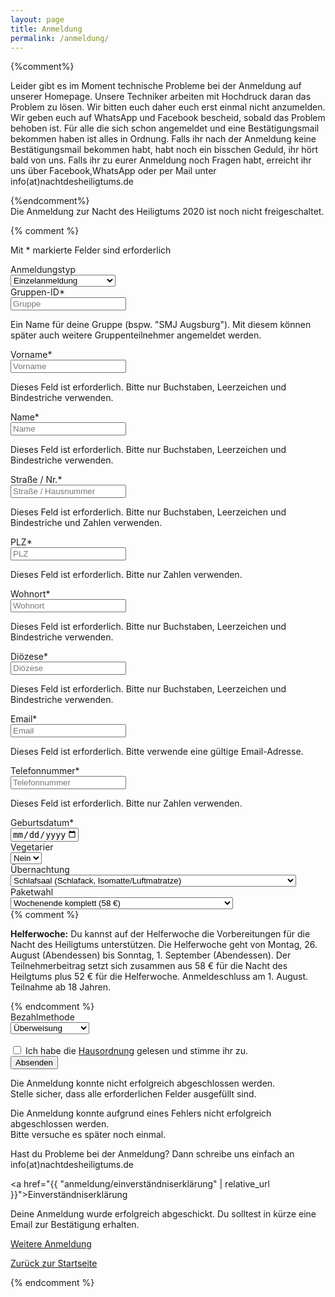 ```yaml
---
layout: page
title: Anmeldung
permalink: /anmeldung/
---
```


{%comment%}
<section class="section">
  <div class="container">
    <p>
      Leider gibt es im Moment technische Probleme bei der Anmeldung auf unserer Homepage. Unsere Techniker arbeiten mit Hochdruck daran das Problem zu lösen. Wir bitten euch daher euch erst einmal nicht anzumelden. Wir geben euch auf WhatsApp und Facebook bescheid, sobald das Problem behoben ist.
      Für alle die sich schon angemeldet und eine Bestätigungsmail bekommen haben ist alles in Ordnung. Falls ihr nach der Anmeldung keine Bestätigungsmail bekommen habt, habt noch ein bisschen Geduld, ihr hört bald von uns.
      Falls ihr zu eurer Anmeldung noch Fragen habt, erreicht ihr uns über Facebook,WhatsApp oder per Mail unter info(at)nachtdesheiligtums.de
    </p>
  </div>
</section>
{%endcomment%}

<section class="section">
  <div class="container">
    Die Anmeldung zur Nacht des Heiligtums 2020 ist noch nicht freigeschaltet.
  </div>
</section>

{% comment %}
<form id="registration-form" class="container registration-form" method="post" action="https://registrierung.nachtdesheiligtums.de/registration.php" onsubmit="return onRegistrationSubmit(this)">
  <div class="box">
    <p class="help">Mit * markierte Felder sind erforderlich</p>
    <div class="field is-horizontal">
      <div class="field-label is-normal"><label class="label">Anmeldungstyp</label></div>
      <div class="field-body">
        <div class="select is-fullwidth">
            <select name="registration-type" id="registration-type-field" onchange="onRegistrationTypeChange()">
              <option value="single">Einzelanmeldung</option>
              <option value="group-leader">Gruppenverantwortlicher</option>
              <option value="group-participant">Gruppenteilnehmer</option>
            </select>
        </div>
      </div>
    </div>
    <div class="field is-horizontal is-removed" id="group-id">
      <div class="field-label is-normal"><label class="label">Gruppen-ID*</label></div>
      <div class="field-body">
        <input name="group-id" id="group-id-field" class="input" type="text" placeholder="Gruppe">
        <p class="help">Ein Name für deine Gruppe (bspw. "SMJ Augsburg"). Mit diesem können später auch weitere Gruppenteilnehmer angemeldet werden.</p>
      </div>
    </div>
    <div class="field is-horizontal">
      <div class="field-label is-normal"><label class="label">Vorname*</label></div>
      <div class="field-body">
        <input name="first-name" class="input" type="text" placeholder="Vorname">
        <p class="help is-danger is-removed" id="first-name-validation">Dieses Feld ist erforderlich. Bitte nur Buchstaben, Leerzeichen und Bindestriche verwenden.</p>
      </div>
    </div>
    <div class="field is-horizontal">
      <div class="field-label is-normal"><label class="label">Name*</label></div>
      <div class="field-body">
        <input name="last-name" class="input" type="text" placeholder="Name">
        <p class="help is-danger is-removed" id="last-name-validation">Dieses Feld ist erforderlich. Bitte nur Buchstaben, Leerzeichen und Bindestriche verwenden.</p>
      </div>
    </div>
    <div class="field is-horizontal" id="street">
      <div class="field-label is-normal"><label class="label">Straße / Nr.*</label></div>
      <div class="field-body">
        <input name="street" class="input" type="text" placeholder="Straße / Hausnummer">
        <p class="help is-danger is-removed" id="street-validation">Dieses Feld ist erforderlich. Bitte nur Buchstaben, Leerzeichen und Bindestriche und Zahlen verwenden.</p>
      </div>
    </div>
    <div class="field is-horizontal" id="plz">
      <div class="field-label is-normal"><label class="label">PLZ*</label></div>
      <div class="field-body">
        <input name="plz" class="input" type="number" placeholder="PLZ">
        <p class="help is-danger is-removed" id="plz-validation">Dieses Feld ist erforderlich. Bitte nur Zahlen verwenden.</p>
      </div>
    </div>
    <div class="field is-horizontal" id="residence">
      <div class="field-label is-normal"><label class="label">Wohnort*</label></div>
      <div class="field-body">
        <input name="residence" class="input" type="text" placeholder="Wohnort">
        <p class="help is-danger is-removed" id="residence-validation">Dieses Feld ist erforderlich. Bitte nur Buchstaben, Leerzeichen und Bindestriche verwenden.</p>
      </div>
    </div>
    <div class="field is-horizontal" id="diocese">
      <div class="field-label is-normal"><label class="label">Diözese*</label></div>
      <div class="field-body">
        <input name="diocese" class="input" type="text" placeholder="Diözese">
        <p class="help is-danger is-removed" id="diocese-validation">Dieses Feld ist erforderlich. Bitte nur Buchstaben, Leerzeichen und Bindestriche verwenden.</p>
      </div>
    </div>
    <div class="field is-horizontal" id="email">
      <div class="field-label is-normal"><label class="label">Email*</label></div>
      <div class="field-body">
        <input name="email" class="input" type="email" placeholder="Email">
        <p class="help is-danger is-removed" id="email-validation">Dieses Feld ist erforderlich. Bitte verwende eine gültige Email-Adresse.</p>
      </div>
    </div>
    <div class="field is-horizontal" id="phone">
      <div class="field-label is-normal"><label class="label">Telefonnummer*</label></div>
      <div class="field-body">
        <input name="phone" class="input" type="tel" placeholder="Telefonnummer">
        <p class="help is-danger is-removed" id="phone-validation">Dieses Feld ist erforderlich. Bitte nur Zahlen verwenden.</p>
      </div>
    </div>
    <div class="field is-horizontal">
      <div class="field-label is-normal"><label class="label">Geburtsdatum*</label></div>
      <div class="field-body">
        <input name="date-of-birth" class="input" type="date" value="" max="2019-01-01" placeholder="Geburtsdatum">
      </div>
    </div>
    <div class="field is-horizontal">
      <div class="field-label is-normal"><label class="label">Vegetarier</label></div>
      <div class="field-body">
        <div class="select is-fullwidth">
            <select name="nutrition-habit">
              <option value="default">Nein</option>
              <option value="vegetarian">Ja</option>
            </select>
        </div>
      </div>
    </div>
    <div class="field is-horizontal" id="room-type">
      <div class="field-label is-normal"><label class="label">Übernachtung</label></div>
      <div class="field-body">
        <div class="select is-fullwidth">
            <select name="room-type">
              <option value="dorm">Schlafsaal (Schlafack, Isomatte/Luftmatratze)</option>
              <option value="double">Bett im Doppelzimmer (zzgl. 10 Euro/Nacht + bitte Schlafsack mitbringen)</option>
              <option value="single">Einzelzimmer (zzgl. 20 Euro/Nacht + bitte Schlafsack mitbringen)</option>
            </select>
        </div>
      </div>
    </div>
    <div class="field is-horizontal">
      <div class="field-label is-normal"><label class="label">Paketwahl</label></div>
      <div class="field-body">
        <div class="select is-fullwidth">
            <select name="package" id="package-field" onchange="onPackageChange()">
              <option value="package-a">Wochenende komplett (58 €)</option>
              <option value="package-b">Wochende Samstagnachmittag bis Sonntagmittag (35 €)</option>
              <option value="package-c">Wochenende ohne Übernachtung (45 €)</option>
              <option value="help-week" id="help-week" disabled="disabled">Helferwoche (110 €)</option>
            </select>
        </div>
        {% comment %}
        <p class="small"><strong>Helferwoche:</strong> Du kannst auf der Helferwoche die Vorbereitungen für die Nacht des Heiligtums unterstützen.
        Die Helferwoche geht von Montag, 26. August (Abendessen) bis Sonntag, 1. September (Abendessen). Der Teilnehmerbeitrag setzt sich zusammen aus 58 € für die Nacht des Heilgtums plus 52 € für die Helferwoche.
        Anmeldeschluss am 1. August. Teilnahme ab 18 Jahren.</p>
        {% endcomment %}
      </div>
    </div>
    <div class="field is-horizontal" id="payment-method">
      <div class="field-label is-normal"><label class="label">Bezahlmethode</label></div>
      <div class="field-body">
        <div class="select is-fullwidth">
            <select name="payment-method">
              <option value="transfer">Überweisung</option>
              <option value="cash">Bar (zzgl. 3 Euro)</option>
            </select>
        </div>
      </div>
    </div>
    <div class="field is-grouped" style="padding-top: 1rem;">
      <div class="control">
        <label class="checkbox">
          <input type="checkbox" name="accept-hausordnung" value="yes">
          Ich habe die <a href="/hausordnung">Hausordnung</a> gelesen und stimme ihr zu.
        </label>
      </div>
    </div>
    <div class="field is-grouped is-grouped-centered">
      <div class="control">
        <button class="button is-link" id="submit" name="submit" type="submit">Absenden</button>
      </div>
    </div>
    <p class="help is-danger is-removed" id="registration-validation">Die Anmeldung konnte nicht erfolgreich abgeschlossen werden.<br />Stelle sicher, dass alle erforderlichen Felder ausgefüllt sind.</p>
    <p class="help is-danger is-removed" id="registration-validation-error">Die Anmeldung konnte aufgrund eines Fehlers nicht erfolgreich abgeschlossen werden.<br />Bitte versuche es später noch einmal.</p>
  </div>
</form>

<div class="container registration-form">
  <p>
    Hast du Probleme bei der Anmeldung? Dann schreibe uns einfach an info(at)nachtdesheiligtums.de
  </p>
</div>

<a href="{{ "anmeldung/einverständniserklärung" | relative_url }}">Einverständniserklärung</a>

<div id="registration-finished" class="registration-form container is-removed">
  <div class="box content">
    <p>Deine Anmeldung wurde erfolgreich abgeschickt. Du solltest in kürze eine Email zur Bestätigung erhalten.</p>
    <p><a href="{{ site.baseurl }}{% link _pages/anmeldung.md %}" onclick="return resetRegistration()">Weitere Anmeldung</a></p>
    <p><a href="{{ site.baseurl }}{% link index.md %}">Zurück zur Startseite</a></p>
  </div>
</div>


<script>
function onRegistrationTypeChange() {
   var registrationType = document.getElementById('registration-type-field').value;

   if (registrationType === 'single') {
     document.getElementById('group-id').classList.add('is-removed');
     document.getElementById('help-week').classList.remove('is-removed');
   } else {
     document.getElementById('group-id').classList.remove('is-removed');
     document.getElementById('help-week').classList.add('is-removed');

     var package_field = document.getElementById('package-field');
     if (package_field.value === 'help-week') {
       package_field.value = 'package-a';
     }
   }

   if (registrationType === 'group-participant') {
     document.getElementById('street').classList.add('is-removed');
     document.getElementById('plz').classList.add('is-removed');
     document.getElementById('residence').classList.add('is-removed');
     document.getElementById('diocese').classList.add('is-removed');
     //document.getElementById('email').classList.add('is-removed');
     document.getElementById('phone').classList.add('is-removed');
     document.getElementById('payment-method').classList.add('is-removed');
   } else {
     document.getElementById('street').classList.remove('is-removed');
     document.getElementById('plz').classList.remove('is-removed');
     document.getElementById('residence').classList.remove('is-removed');
     document.getElementById('diocese').classList.remove('is-removed');
     //document.getElementById('email').classList.remove('is-removed');
     document.getElementById('phone').classList.remove('is-removed');
     document.getElementById('payment-method').classList.remove('is-removed');
   }
}

function onPackageChange() {
   var package_field = document.getElementById('package-field').value;

   if (package_field === 'help-week') {
     document.getElementById('room-type').classList.add('is-removed');
   } else {
     document.getElementById('room-type').classList.remove('is-removed');
   }
}

function onRegistrationSubmit(_form) {
  try {
    document.getElementById('submit').classList.add('is-loading');
    document.getElementById('registration-validation-error').classList.add('is-removed');

    var url = _form.action;
    var xhr = new XMLHttpRequest();

    // [].fn.call(form.elements, ...) allows us to call .fn
    // on the form's elements, even though it's not an array.
    var params = [].map.call(_form.elements, function(el) {
        // Map each field into a name=value string, make sure to properly escape!
        return encodeURIComponent(el.name) + '=' + encodeURIComponent(el.value);
    }).join('&'); // Then join all the strings by &

    xhr.open("POST", url);
    xhr.setRequestHeader("Content-type", "application/x-www-form-urlencoded");

    //.bind ensures that this inside of the function is the XHR object.
    xhr.onload = onRegistrationSubmitCallback.bind(xhr);

    //All preperations are clear, send the request!
    xhr.send(params);
  } catch(_error) {
    console.log(_error.message);
    document.getElementById('submit').classList.remove('is-loading');
    document.getElementById('registration-validation-error').classList.remove('is-removed');
  }

  return false;
}

function onRegistrationSubmitCallback(_xhr) {
  try {
    document.getElementById('submit').classList.remove('is-loading');
    var validation = JSON.parse(_xhr.currentTarget.responseText);

    if (validation['registration'] === true) {
      document.getElementById('registration-form').classList.add('is-removed');
      document.getElementById('registration-finished').classList.remove('is-removed');
    } else {
      for (var key in validation) {
        // skip loop if the property is from prototype
        if (!validation.hasOwnProperty(key)) continue;

        var valid = validation[key] === true;

        // your code
        var elements = document.getElementsByName(key);
        if (elements.length != 0) {
          if (valid) {
            elements[0].classList.remove('is-danger');
          } else {
            elements[0].classList.add('is-danger');
          }
        }

        var validationElement = document.getElementById(key + '-validation');
        if (validationElement) {
          if (valid) {
            validationElement.classList.add('is-removed');
          } else {
            validationElement.classList.remove('is-removed');
          }
        }
      }
    }
  } catch(_error) {
    console.log(_error.message + ", " + _xhr.currentTarget.responseText);
    document.getElementById('registration-validation-error').classList.remove('is-removed');
  }
}

function resetRegistration() {
  document.getElementById('registration-form').classList.remove('is-removed');
  document.getElementById('registration-finished').classList.add('is-removed');

  var registrationType = document.getElementById('registration-type-field').value;
  if (registrationType === 'single') {
    document.getElementById('registration-form').reset();
  } else {
    var groupID = document.getElementById('group-id-field').value;
    document.getElementById('registration-form').reset();
    document.getElementById('registration-type-field').value = 'group-participant';
    document.getElementById('group-id-field').value = groupID;
    onRegistrationTypeChange();
  }

  return false;
}

</script>
{% endcomment %}
